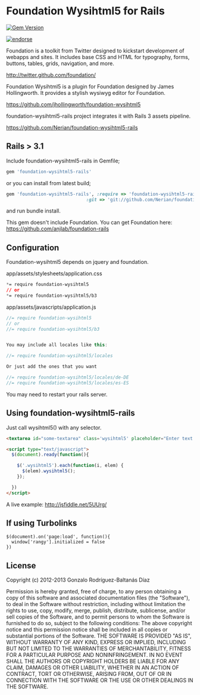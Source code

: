 # Foundation Wysihtml5 for Rails

[![Gem Version](https://badge.fury.io/rb/foundation-wysihtml5-rails.png)](http://badge.fury.io/rb/foundation-wysihtml5-rails)

[![endorse](https://api.coderwall.com/nerian/endorsecount.png)](https://coderwall.com/nerian)

Foundation is a toolkit from Twitter designed to kickstart development of webapps and sites.
It includes base CSS and HTML for typography, forms, buttons, tables, grids, navigation, and more.

http://twitter.github.com/foundation/

Foundation Wysihtml5 is a plugin for Foundation designed by James Hollingworth. It provides a stylish wysiwyg editor for Foundation.

https://github.com/jhollingworth/foundation-wysihtml5

foundation-wysihtml5-rails project integrates it with Rails 3 assets pipeline.

https://github.com/Nerian/foundation-wysihtml5-rails


## Rails > 3.1
Include foundation-wysihtml5-rails in Gemfile;

``` ruby
gem 'foundation-wysihtml5-rails'
```

or you can install from latest build;

``` ruby
gem 'foundation-wysihtml5-rails', :require => 'foundation-wysihtml5-rails',
                              :git => 'git://github.com/Nerian/foundation-wysihtml5-rails.git'
```

and run bundle install.

This gem doesn't include Foundation. You can get Foundation here: https://github.com/anjlab/foundation-rails

## Configuration

Foundation-wysihtml5 depends on jquery and foundation.

app/assets/stylesheets/application.css
``` css
*= require foundation-wysihtml5
// or
*= require foundation-wysihtml5/b3
```

app/assets/javascripts/application.js
```javascript
//= require foundation-wysihtml5
// or
//= require foundation-wysihtml5/b3


You may include all locales like this:

//= require foundation-wysihtml5/locales

Or just add the ones that you want

//= require foundation-wysihtml5/locales/de-DE
//= require foundation-wysihtml5/locales/es-ES
```

You may need to restart your rails server.

## Using foundation-wysihtml5-rails

Just call wysihtml5() with any selector.

```html
<textarea id="some-textarea" class='wysihtml5' placeholder="Enter text ..."></textarea>

<script type="text/javascript">
  $(document).ready(function(){

    $('.wysihtml5').each(function(i, elem) {
      $(elem).wysihtml5();
    });

  })
</script>

```

A live example:  http://jsfiddle.net/5UUrg/

## If using Turbolinks

```
$(document).on('page:load', function(){
  window['rangy'].initialized = false
})
```

## License
Copyright (c) 2012-2013 Gonzalo Rodríguez-Baltanás Díaz

Permission is hereby granted, free of charge, to any person obtaining a copy of this software and associated documentation files (the "Software"), to deal in the Software without restriction, including without limitation the rights to use, copy, modify, merge, publish, distribute, sublicense, and/or sell copies of the Software, and to permit persons to whom the Software is furnished to do so, subject to the following conditions:
The above copyright notice and this permission notice shall be included in all copies or substantial portions of the Software.
THE SOFTWARE IS PROVIDED "AS IS", WITHOUT WARRANTY OF ANY KIND, EXPRESS OR IMPLIED, INCLUDING BUT NOT LIMITED TO THE WARRANTIES OF MERCHANTABILITY, FITNESS FOR A PARTICULAR PURPOSE AND NONINFRINGEMENT. IN NO EVENT SHALL THE AUTHORS OR COPYRIGHT HOLDERS BE LIABLE FOR ANY CLAIM, DAMAGES OR OTHER LIABILITY, WHETHER IN AN ACTION OF CONTRACT, TORT OR OTHERWISE, ARISING FROM, OUT OF OR IN CONNECTION WITH THE SOFTWARE OR THE USE OR OTHER DEALINGS IN THE SOFTWARE.
